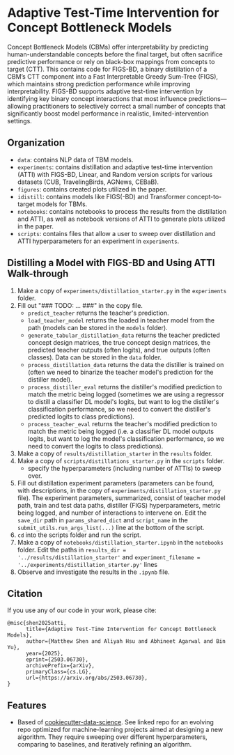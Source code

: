 # Adaptive Test-Time Intervention for Concept Bottleneck Models

Concept Bottleneck Models (CBMs) offer interpretability by predicting human-understandable concepts before the final target, but often sacrifice predictive performance or rely on black-box  mappings from concepts to target (CTT). This contains code for FIGS-BD, a binary distillation of a CBM’s CTT component into a Fast Interpretable Greedy Sum-Tree (FIGS), which maintains strong prediction performance while improving interpretability. FIGS-BD supports adaptive test-time intervention by identifying key binary concept interactions that most influence predictions—allowing practitioners to selectively correct a small number of concepts that significantly boost model performance in realistic, limited-intervention settings.

## Organization
- `data`: contains NLP data of TBM models.
- `experiments`: contains distillation and adaptive test-time intervention (ATTI) with FIGS-BD, Linear, and Random version scripts for various datasets (CUB, TravelingBirds, AGNews, CEBaB).
- `figures`: contains created plots utilized in the paper.
- `idistill`: contains models like FIGS(-BD) and Transformer concept-to-target models for TBMs.
- `notebooks`: contains notebooks to process the results from the distillation and ATTI, as well as notebook versions of ATTI to generate plots utilized in the paper.
- `scripts`: contains files that allow a user to sweep over distillation and ATTI hyperparameters for an experiment in `experiments`.

## Distilling a Model with FIGS-BD and Using ATTI Walk-through
1. Make a copy of `experiments/distillation_starter.py` in the `experiments` folder.
2. Fill out "### TODO: ... ###" in the copy file.
    - `predict_teacher` returns the teacher's prediction.
    - `load_teacher_model` returns the loaded in teacher model from the path (models can be stored in the `models` folder).
    -  `generate_tabular_distillation_data` returns the teacher predicted concept design matrices, the true concept design matrices, the predicted teacher outputs (often logits), and true outputs (often classes). Data can be stored in the `data` folder.
    - `process_distillation_data` returns the data the distiller is trained on (often we need to binarize the teacher model's prediction for the distiller model).
    - `process_distiller_eval` returns the distiller's modified prediction to match the metric being logged (sometimes we are using a regressor to distill a classifier DL model's logits, but want to log the distiller's classification performance, so we need to convert the distiller's predicted logits to class predictions).
    - `process_teacher_eval` returns the teacher's modified prediction to match the metric being logged (i.e. a classifier DL model outputs logits, but want to log the model's classification performance, so we need to convert the logits to class predictions).
3. Make a copy of `results/distillation_starter` in the `results` folder.
4. Make a copy of `scripts/distillations_starter.py` in the `scripts` folder.
    - specify the hyperparameters (including number of ATTIs) to sweep over.
5. Fill out distillation experiment parameters (parameters can be found, with descriptions, in the copy of `experiments/distillation_starter.py` file). The experiment parameters, summarized, consist of teacher model path, train and test data paths, distiller (FIGS) hyperparameters, metric being logged, and number of interactions to intervene on. Edit the `save_dir` path in `params_shared_dict` and `script_name` in the `submit_utils.run_args_list(...)` line at the bottom of the script.
6. `cd` into the scripts folder and run the script.
7. Make a copy of `notebooks/distillation_starter.ipynb` in the `notebooks` folder. Edit the paths in `results_dir = '../results/distillation_starter'` and `experiment_filename = '../experiments/distillation_starter.py'` lines
8. Observe and investigate the results in the `.ipynb` file.

## Citation
If you use any of our code in your work, please cite:
```
@misc{shen2025atti,
      title={Adaptive Test-Time Intervention for Concept Bottleneck Models}, 
      author={Matthew Shen and Aliyah Hsu and Abhineet Agarwal and Bin Yu},
      year={2025},
      eprint={2503.06730},
      archivePrefix={arXiv},
      primaryClass={cs.LG},
      url={https://arxiv.org/abs/2503.06730}, 
}
```

## Features
- Based of [cookiecutter-data-science](https://github.com/drivendata/cookiecutter-data-science). See linked repo for an evolving repo optimized for machine-learning projects aimed at designing a new algorithm. They require sweeping over different hyperparameters, comparing to baselines, and iteratively refining an algorithm.
